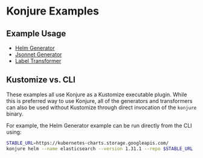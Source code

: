 # Konjure Examples

## Example Usage

* [Helm Generator](helm-generator.md)
* [Jsonnet Generator](jsonnet-generator.md)
* [Label Transformer](labels-transformer.md)

## Kustomize vs. CLI

These examples all use Konjure as a Kustomize executable plugin. While this is preferred way to use Konjure, all of the generators and transformers can also be used without Kustomize through direct invocation of the `konjure` binary.

For example, the Helm Generator example can be run directly from the CLI using:

```sh
STABLE_URL=https://kubernetes-charts.storage.googleapis.com/
konjure helm --name elasticsearch --version 1.31.1 --repo $STABLE_URL --set data.replicas=3 elasticsearch
```
